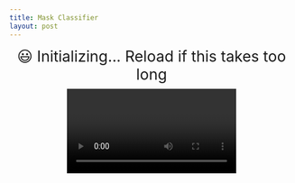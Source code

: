 ```yaml
---
title: Mask Classifier
layout: post
---
```


<html>
<head>
	<title> Mask Classifier </title>
	<script src="https://cdn.jsdelivr.net/npm/@tensorflow/tfjs@2.0.0/dist/tf.min.js"></script>
	<script src="https://cdn.jsdelivr.net/npm/@tensorflow-models/blazeface"></script>
</head>
<body>
	<div style="text-align: center;">
			<span id="emoji" STYLE="font-size:20pt;display:inline-block;padding-bottom:2%;">😃 Initializing... Reload if this takes too long</span>
			<video id="video" style="margin:auto;display:block;"></video>
			<canvas id="output" style="margin:auto;position:relative;top:-480px;left:10px;"></canvas>
    </div>
</body>
<script>
	var facefind, mask_model, ctx, videoWidth, videoHeight, canvas;
	state = {
	  backend: 'webgl'
	};
	var mn=0,mo=0;
	async function setupCamera() {
		stream = await navigator.mediaDevices.getUserMedia({
			'audio': false,
		    'video': { facingMode: 'user' },
		});
		video.srcObject = stream;
	    return new Promise((resolve) => {
			video.onloadedmetadata = () => {
				resolve(video);
		    };
		});
		t = model.predict(tf.zeros([1,224,224,3]));
	}
	renderPrediction = async () => {
		tf.engine().startScope()
		ctx.clearRect(0, 0, canvas.width, canvas.height);
		ctx.beginPath();
		predictions = await facefind.estimateFaces(video, true,false,false);
		offset = tf.scalar(127.5);
		if (predictions.length > 0) {		
		    for (let i = 0; i < predictions.length; i++) {
			    var start = predictions[i].topLeft.arraySync();
			    var end = predictions[i].bottomRight.arraySync();
			    var size = [end[0] - start[0], end[1] - start[1]];
			    if(videoWidth<end[0] || videoHeight<end[1]){
			    	break
			    }
			    var inputImage = tf.browser.fromPixels(video).toFloat();
			    result= Array.from(inputImage);
				inputImage=inputImage.slice([parseInt(start[1]),parseInt(start[0]),0],[parseInt(size[1]),parseInt(size[0]),3]);
				inputImage=inputImage.resizeBilinear([224,224]).reshape([1,224,224,3]);
			    result=mask_model.predict(inputImage).dataSync()
				// result[0] result[1]
				// mask	on	mask off
				if (result[0]==1) {
					ctx.strokeStyle = "#3c784c";
					if (mo+mn>15)
						if (mn==0)
							mo--;
						else
							mn--;
					mo++;
				}
				else {
					// no mask
					ctx.strokeStyle = "#8c3535";
					if (mo+mn>15)
						if (mo==0)
							mn--;
						else
							mo--;
					mn++;
				}
				if (mo+mn>15){
					if (mo>mn) {
						document.getElementById("emoji").textContent="😷 You are wearing a mask!";
					} else {
						document.getElementById("emoji").textContent="😃 You are not wearing a mask!";
					}
				}
			    ctx.beginPath();
		        ctx.lineWidth = "4"
			    ctx.strokeRect(start[0], start[1], size[0], size[1]);
		    }     
		}
		//update frame
		requestAnimationFrame(renderPrediction);
		tf.engine().endScope()
	};

	setupPage = async () => {
	    await tf.setBackend(state.backend);
	    await setupCamera();
	    video.play();
	    videoWidth = video.videoWidth;
	    videoHeight = video.videoHeight;
	    video.width = videoWidth;
	    video.height = videoHeight;

	    canvas = document.getElementById('output');
	    canvas.width = videoWidth;
	    canvas.height = videoHeight;
	    ctx = canvas.getContext('2d');
	    ctx.fillStyle = "rgba(255, 0, 255, 1)"; 

	    facefind = await blazeface.load();
	    mask_model = await tf.loadLayersModel('https://zaforf.github.io/isp/assets/model/model.json');
		renderPrediction();
	};
	setTimeout(()=> {
	setupPage();
	},500);
</script>
</html>